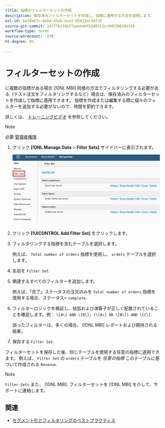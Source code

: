 ```yaml
---
title: 指標のフィルターセットの作成
description: 保存済みフィルターセットを作成し、指標に適用する方法を説明します。
exl-id: 6ef8b67c-bebd-45eb-bca7-95832ec34fc8
source-git-commit: 14777b216bf7aaeea0fb2d0513cc94539034a359
workflow-type: tm+mt
source-wordcount: '276'
ht-degree: 0%

---
```


# フィルターセットの作成

に複数の指標がある場合 [!DNL MBI] 同様の方法でフィルタリングする必要がある（テスト注文をフィルタリングするなど）場合は、保存済みのフィルターセットを作成して指標に適用できます。 指標を作成または編集する際に個々のフィルターを追加する必要がないので、時間を節約できます。

詳しくは、 [トレーニングビデオ](https://experienceleague.adobe.com/docs/commerce-knowledge-base/kb/how-to/mbi-training-video-filter-sets.html?lang=en) を参照してください。

>[!NOTE]
>
>必要 [管理者権限](../../administrator/user-management/user-management.md).

1. クリック **[!DNL Manage Data** > **Filter Sets]** サイドバーに表示されます。

   ![](../../assets/create-filter-sets.png)

1. クリック **[!UICONTROL Add Filter Set]** をクリックします。

1. フィルタリングする指標を含むテーブルを選択します。

   例えば、 `Total number of orders` 指標を使用し、 `orders` テーブルを選択します。

1. 名前を `Filter Set`.

1. 関連するすべてのフィルターを追加します。

   例えば、「完了」ステータスの注文のみを `Total number of orders` 指標を使用する場合、ステータス= `complete`.

1. フィルターロジックを検証し、括弧および演算子が正しく配置されていることを確認します。例： `\[A\] AND \[B\]; (\[A\] OR \[B\]) AND \[C\]`.

   誤ったフィルターは、多くの場合、 [!DNL MBI] レポートおよび期待される結果。

1. 保存する `Filter Set`.

フィルターセットを保存した後、同じテーブルを使用する任意の指標に適用できます。 例えば、 `Filter Set` の `orders` テーブルを *任意の指標* このテーブルに基づいて作成される `Revenue`.

>[!NOTE]
>
>`Filter Sets` また、 [!DNL MBI]. フィルターセットを [!DNL MBI] を介して、サポートに連絡します。

## 関連

* [セグメント化とフィルタリングのベストプラクティス](../../best-practices/segment-filter.md)
